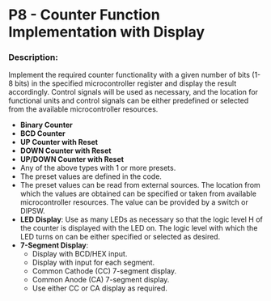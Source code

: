# P8 - Counter Function Implementation with Display

### **Description:**

Implement the required counter functionality with a given number of bits (1-8 bits) in the specified microcontroller register and display the result accordingly. Control signals will be used as necessary, and the location for functional units and control signals can be either predefined or selected from the available microcontroller resources.

- **Binary Counter**
- **BCD Counter**
- **UP Counter with Reset**
- **DOWN Counter with Reset**
- **UP/DOWN Counter with Reset**
- Any of the above types with 1 or more presets.
- The preset values are defined in the code.
- The preset values can be read from external sources. The location from which the values are obtained can be specified or taken from available microcontroller resources. The value can be provided by a switch or DIPSW.
- **LED Display**: Use as many LEDs as necessary so that the logic level H of the counter is displayed with the LED on. The logic level with which the LED turns on can be either specified or selected as desired.
- **7-Segment Display**:
    - Display with BCD/HEX input.
    - Display with input for each segment.
    - Common Cathode (CC) 7-segment display.
    - Common Anode (CA) 7-segment display.
    - Use either CC or CA display as required.
